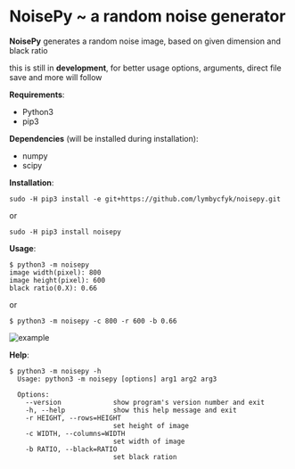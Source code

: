 # NoisePy ~ a random noise generator ####

__NoisePy__ generates a random noise image, based on given dimension  and 
black ratio

this is still in **development**, for better usage options, arguments, direct file save and more will follow

__Requirements__:

+ Python3
+ pip3

__Dependencies__ (will be installed during installation):
+ numpy
+ scipy

__Installation__:
```commandline
sudo -H pip3 install -e git+https://github.com/lymbycfyk/noisepy.git
```

or

```commandline
sudo -H pip3 install noisepy
```

__Usage__:
```commandline
$ python3 -m noisepy
image width(pixel): 800
image height(pixel): 600
black ratio(0.X): 0.66
```
or
```commandline
$ python3 -m noisepy -c 800 -r 600 -b 0.66
```

![example](https://imgur.com/t6xUDyL "example image")

__Help__:
```commandline
$ python3 -m noisepy -h
  Usage: python3 -m noisepy [options] arg1 arg2 arg3

  Options:
    --version             show program's version number and exit
    -h, --help            show this help message and exit
    -r HEIGHT, --rows=HEIGHT
                          set height of image
    -c WIDTH, --columns=WIDTH
                          set width of image
    -b RATIO, --black=RATIO
                          set black ration
```

